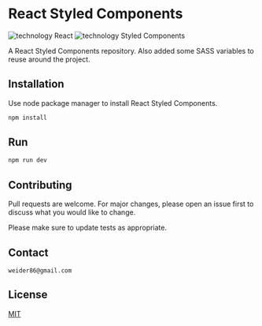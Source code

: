 # React Styled Components
![technology React](https://img.shields.io/badge/technology-React-cyan.svg)
![technology Styled Components](https://img.shields.io/badge/technology-Styled%20Components-pink)

A React Styled Components repository. Also added some SASS variables to reuse around the project.

## Installation

Use node package manager to install React Styled Components.

```bash
npm install
```

## Run

```bash
npm run dev
```

## Contributing
Pull requests are welcome. For major changes, please open an issue first to discuss what you would like to change.

Please make sure to update tests as appropriate.

## Contact
```mailto
weider86@gmail.com
```

## License
[MIT](https://choosealicense.com/licenses/mit/)
